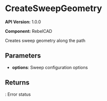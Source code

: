 # CreateSweepGeometry

**API Version:** 1.0.0

**Component:** RebelCAD

Creates sweep geometry along the path

## Parameters

- **options**: Sweep configuration options

## Returns

: Error status

